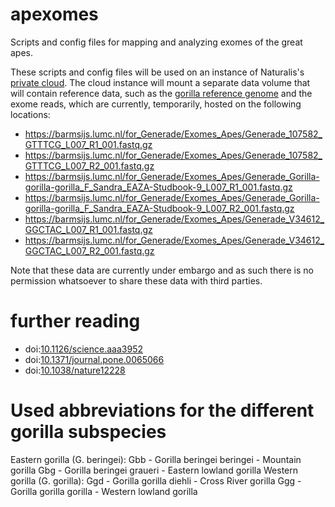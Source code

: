 # apexomes
Scripts and config files for mapping and analyzing exomes of the great apes.

These scripts and config files will be used on an instance of Naturalis's [private cloud](http://openstack.naturalis.nl).
The cloud instance will mount a separate data volume that will contain reference data, such as the 
[gorilla reference genome](ftp://ftp.ncbi.nlm.nih.gov/genomes/all/GCF_000151905.1_gorGor3.1//GCF_000151905.1_gorGor3.1_assembly_structure/Primary_Assembly/assembled_chromosomes/FASTA) and the exome reads, which are currently, temporarily, hosted
on the following locations:

- https://barmsijs.lumc.nl/for_Generade/Exomes_Apes/Generade_107582_GTTTCG_L007_R1_001.fastq.gz
- https://barmsijs.lumc.nl/for_Generade/Exomes_Apes/Generade_107582_GTTTCG_L007_R2_001.fastq.gz
- https://barmsijs.lumc.nl/for_Generade/Exomes_Apes/Generade_Gorilla-gorilla-gorilla_F_Sandra_EAZA-Studbook-9_L007_R1_001.fastq.gz
- https://barmsijs.lumc.nl/for_Generade/Exomes_Apes/Generade_Gorilla-gorilla-gorilla_F_Sandra_EAZA-Studbook-9_L007_R2_001.fastq.gz
- https://barmsijs.lumc.nl/for_Generade/Exomes_Apes/Generade_V34612_GGCTAC_L007_R1_001.fastq.gz
- https://barmsijs.lumc.nl/for_Generade/Exomes_Apes/Generade_V34612_GGCTAC_L007_R2_001.fastq.gz

Note that these data are currently under embargo and as such there is no permission whatsoever to share these data with
third parties.

# further reading
- doi:[10.1126/science.aaa3952](http://dx.doi.org/10.1126/science.aaa3952)
- doi:[10.1371/journal.pone.0065066](http://dx.doi.org/10.1371/journal.pone.0065066)
- doi:[10.1038/nature12228](http://dx.doi.org/10.1038/nature12228)


# Used abbreviations for the different gorilla subspecies
Eastern gorilla (G. beringei):
  Gbb - Gorilla beringei beringei - Mountain gorilla
  Gbg - Gorilla beringei graueri - Eastern lowland gorilla
Western gorilla (G. gorilla):
  Ggd - Gorilla gorilla diehli - Cross River gorilla
  Ggg - Gorilla gorilla gorilla - Western lowland gorilla
